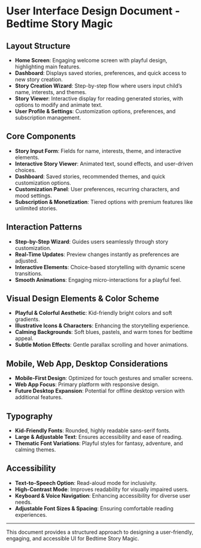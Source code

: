 # User Interface Design Document - Bedtime Story Magic

## Layout Structure

- **Home Screen**: Engaging welcome screen with playful design, highlighting main features.
- **Dashboard**: Displays saved stories, preferences, and quick access to new story creation.
- **Story Creation Wizard**: Step-by-step flow where users input child’s name, interests, and
  themes.
- **Story Viewer**: Interactive display for reading generated stories, with options to modify and
  animate text.
- **User Profile & Settings**: Customization options, preferences, and subscription management.

## Core Components

- **Story Input Form**: Fields for name, interests, theme, and interactive elements.
- **Interactive Story Viewer**: Animated text, sound effects, and user-driven choices.
- **Dashboard**: Saved stories, recommended themes, and quick customization options.
- **Customization Panel**: User preferences, recurring characters, and mood settings.
- **Subscription & Monetization**: Tiered options with premium features like unlimited stories.

## Interaction Patterns

- **Step-by-Step Wizard**: Guides users seamlessly through story customization.
- **Real-Time Updates**: Preview changes instantly as preferences are adjusted.
- **Interactive Elements**: Choice-based storytelling with dynamic scene transitions.
- **Smooth Animations**: Engaging micro-interactions for a playful feel.

## Visual Design Elements & Color Scheme

- **Playful & Colorful Aesthetic**: Kid-friendly bright colors and soft gradients.
- **Illustrative Icons & Characters**: Enhancing the storytelling experience.
- **Calming Backgrounds**: Soft blues, pastels, and warm tones for bedtime appeal.
- **Subtle Motion Effects**: Gentle parallax scrolling and hover animations.

## Mobile, Web App, Desktop Considerations

- **Mobile-First Design**: Optimized for touch gestures and smaller screens.
- **Web App Focus**: Primary platform with responsive design.
- **Future Desktop Expansion**: Potential for offline desktop version with additional features.

## Typography

- **Kid-Friendly Fonts**: Rounded, highly readable sans-serif fonts.
- **Large & Adjustable Text**: Ensures accessibility and ease of reading.
- **Thematic Font Variations**: Playful styles for fantasy, adventure, and calming themes.

## Accessibility

- **Text-to-Speech Option**: Read-aloud mode for inclusivity.
- **High-Contrast Mode**: Improves readability for visually impaired users.
- **Keyboard & Voice Navigation**: Enhancing accessibility for diverse user needs.
- **Adjustable Font Sizes & Spacing**: Ensuring comfortable reading experiences.

---

This document provides a structured approach to designing a user-friendly, engaging, and accessible
UI for Bedtime Story Magic.
